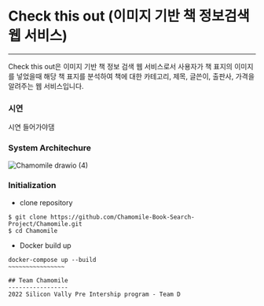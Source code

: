 # Check this out (이미지 기반 책 정보검색 웹 서비스) 
----------------
Check this out은 이미지 기반 책 정보 검색 웹 서비스로서 사용자가 책 표지의 이미지를 넣었을때 해당 책 표지를 분석하여 책에 대한 카테고리, 제목, 글쓴이, 출판사, 가격을 알려주는 웹 서비스입니다.

### 시연
시연 들어가야댐 


### System Architechure
![Chamomile drawio (4)](https://user-images.githubusercontent.com/76832303/154666423-e402d5f6-4f3a-4ea7-bd74-204571d3a696.png)

### Initialization

- clone repository
~~~~~~~~~~
$ git clone https://github.com/Chamomile-Book-Search-Project/Chamomile.git
$ cd Chamomile
~~~~~~~~~~~~

- Docker build up 
~~~~~~~~~~~~~~~~~
docker-compose up --build
~~~~~~~~~~~~~~~~

## Team Chamomile
-----------------
2022 Silicon Vally Pre Intership program - Team D 

